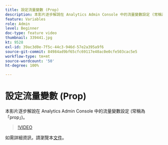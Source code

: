 ```yaml
---
title: 設定流量變數 (Prop)
description: 本影片逐步解說在 Analytics Admin Console 中的流量變數設定 (常稱為「prop」)。
feature: Variables
role: Admin
level: Beginner
doc-type: feature video
thumbnail: 339441.jpg
kt: 9528
exl-id: 39ac3d0e-7f5c-44c3-946d-57e2a395a9f6
source-git-commit: 84984ad9bf65cfc69117e40ac0e0cfe503cac5e5
workflow-type: tm+mt
source-wordcount: '50'
ht-degree: 100%

---
```


# 設定流量變數 (Prop)

本影片逐步解說在 Analytics Admin Console 中的流量變數設定 (常稱為「prop」)。

>[!VIDEO](https://video.tv.adobe.com/v/339441/?quality=12&learn=on)

如需詳細資訊，請瀏覽本[文件](https://experienceleague.adobe.com/docs/analytics/admin/admin-tools/traffic-variables/traffic-var.html?lang=zh-Hant)。
